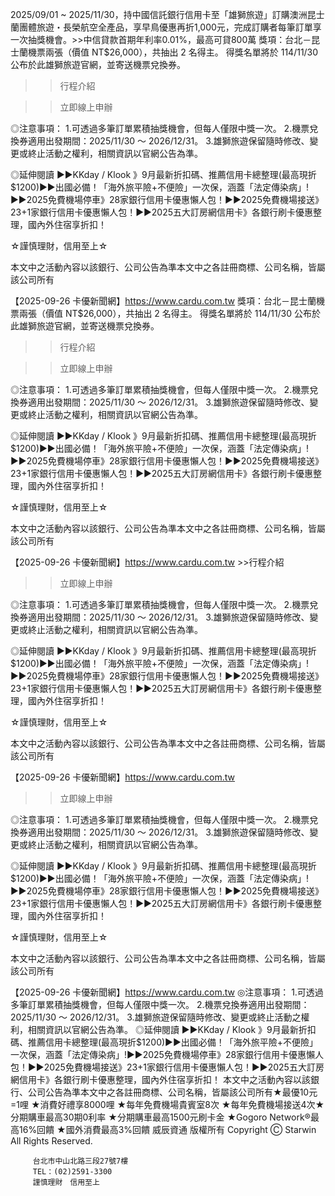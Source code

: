 2025/09/01 ~ 2025/11/30，持中國信託銀行信用卡至「雄獅旅遊」訂購澳洲昆士蘭團體旅遊・長榮航空全產品，享早鳥優惠再折1,000元，完成訂購者每筆訂單享一次抽獎機會。>>中信貸款首期年利率0.01%，最高可貸800萬
獎項：台北－昆士蘭機票兩張（價值 NT$26,000），共抽出 2 名得主。
得獎名單將於 114/11/30 公布於此雄獅旅遊官網，並寄送機票兌換券。

>>行程介紹





>>立即線上申辦



◎注意事項：
                                       			 1.可透過多筆訂單累積抽獎機會，但每人僅限中獎一次。
2.機票兌換券適用出發期間：2025/11/30 ～ 2026/12/31。
3.雄獅旅遊保留隨時修改、變更或終止活動之權利，相關資訊以官網公告為準。
                                     		  

◎延伸閱讀
▶▶KKday / Klook 》9月最新折扣碼、推薦信用卡總整理(最高現折$1200)▶▶出國必備！「海外旅平險+不便險」一次保，涵蓋「法定傳染病」!▶▶2025免費機場停車》28家銀行信用卡優惠懶人包！▶▶2025免費機場接送》23+1家銀行信用卡優惠懶人包！▶▶2025五大訂房網信用卡》各銀行刷卡優惠整理，國內外住宿享折扣！
 



☆謹慎理財，信用至上☆


本文中之活動內容以該銀行、公司公告為準本文中之各註冊商標、公司名稱，皆屬該公司所有



【2025-09-26 卡優新聞網】https://www.cardu.com.tw 獎項：台北－昆士蘭機票兩張（價值 NT$26,000），共抽出 2 名得主。
得獎名單將於 114/11/30 公布於此雄獅旅遊官網，並寄送機票兌換券。

>>行程介紹





>>立即線上申辦



◎注意事項：
                                       			 1.可透過多筆訂單累積抽獎機會，但每人僅限中獎一次。
2.機票兌換券適用出發期間：2025/11/30 ～ 2026/12/31。
3.雄獅旅遊保留隨時修改、變更或終止活動之權利，相關資訊以官網公告為準。
                                     		  

◎延伸閱讀
▶▶KKday / Klook 》9月最新折扣碼、推薦信用卡總整理(最高現折$1200)▶▶出國必備！「海外旅平險+不便險」一次保，涵蓋「法定傳染病」!▶▶2025免費機場停車》28家銀行信用卡優惠懶人包！▶▶2025免費機場接送》23+1家銀行信用卡優惠懶人包！▶▶2025五大訂房網信用卡》各銀行刷卡優惠整理，國內外住宿享折扣！
 



☆謹慎理財，信用至上☆


本文中之活動內容以該銀行、公司公告為準本文中之各註冊商標、公司名稱，皆屬該公司所有



【2025-09-26 卡優新聞網】https://www.cardu.com.tw >>行程介紹





>>立即線上申辦



◎注意事項：
                                       			 1.可透過多筆訂單累積抽獎機會，但每人僅限中獎一次。
2.機票兌換券適用出發期間：2025/11/30 ～ 2026/12/31。
3.雄獅旅遊保留隨時修改、變更或終止活動之權利，相關資訊以官網公告為準。
                                     		  

◎延伸閱讀
▶▶KKday / Klook 》9月最新折扣碼、推薦信用卡總整理(最高現折$1200)▶▶出國必備！「海外旅平險+不便險」一次保，涵蓋「法定傳染病」!▶▶2025免費機場停車》28家銀行信用卡優惠懶人包！▶▶2025免費機場接送》23+1家銀行信用卡優惠懶人包！▶▶2025五大訂房網信用卡》各銀行刷卡優惠整理，國內外住宿享折扣！
 



☆謹慎理財，信用至上☆


本文中之活動內容以該銀行、公司公告為準本文中之各註冊商標、公司名稱，皆屬該公司所有



【2025-09-26 卡優新聞網】https://www.cardu.com.tw 




>>立即線上申辦



◎注意事項：
                                       			 1.可透過多筆訂單累積抽獎機會，但每人僅限中獎一次。
2.機票兌換券適用出發期間：2025/11/30 ～ 2026/12/31。
3.雄獅旅遊保留隨時修改、變更或終止活動之權利，相關資訊以官網公告為準。
                                     		  

◎延伸閱讀
▶▶KKday / Klook 》9月最新折扣碼、推薦信用卡總整理(最高現折$1200)▶▶出國必備！「海外旅平險+不便險」一次保，涵蓋「法定傳染病」!▶▶2025免費機場停車》28家銀行信用卡優惠懶人包！▶▶2025免費機場接送》23+1家銀行信用卡優惠懶人包！▶▶2025五大訂房網信用卡》各銀行刷卡優惠整理，國內外住宿享折扣！
 



☆謹慎理財，信用至上☆


本文中之活動內容以該銀行、公司公告為準本文中之各註冊商標、公司名稱，皆屬該公司所有



【2025-09-26 卡優新聞網】https://www.cardu.com.tw 
◎注意事項：
                                       			 1.可透過多筆訂單累積抽獎機會，但每人僅限中獎一次。
2.機票兌換券適用出發期間：2025/11/30 ～ 2026/12/31。
3.雄獅旅遊保留隨時修改、變更或終止活動之權利，相關資訊以官網公告為準。
                                     		 ◎延伸閱讀
▶▶KKday / Klook 》9月最新折扣碼、推薦信用卡總整理(最高現折$1200)▶▶出國必備！「海外旅平險+不便險」一次保，涵蓋「法定傳染病」!▶▶2025免費機場停車》28家銀行信用卡優惠懶人包！▶▶2025免費機場接送》23+1家銀行信用卡優惠懶人包！▶▶2025五大訂房網信用卡》各銀行刷卡優惠整理，國內外住宿享折扣！
本文中之活動內容以該銀行、公司公告為準本文中之各註冊商標、公司名稱，皆屬該公司所有★最優10元=1哩★消費好禮享8000哩★每年免費機場貴賓室8次★每年免費機場接送4次★分期購車最高30期0利率★分期購車最高1500元刷卡金★Gogoro Network®最高16%回饋★國外消費最高3%回饋
        威辰資通 版權所有 
        Copyright Ⓒ Starwin All Rights Reserved.
     
         台北市中山北路三段27號7樓 
         TEL：(02)2591-3300 
         謹慎理財　信用至上
     